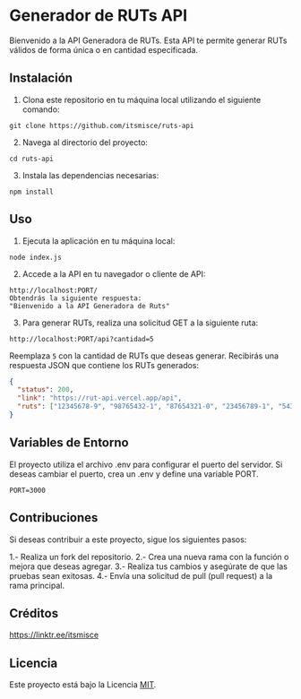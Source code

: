 # Generador de RUTs API

Bienvenido a la API Generadora de RUTs. Esta API te permite generar RUTs válidos de forma única o en cantidad especificada.

## Instalación

1. Clona este repositorio en tu máquina local utilizando el siguiente comando:

`git clone https://github.com/itsmisce/ruts-api`

2. Navega al directorio del proyecto:

`cd ruts-api`

3. Instala las dependencias necesarias:

`npm install`


## Uso

1. Ejecuta la aplicación en tu máquina local:

`node index.js`

2. Accede a la API en tu navegador o cliente de API:

```
http://localhost:PORT/
Obtendrás la siguiente respuesta:
"Bienvenido a la API Generadora de Ruts"
```

3. Para generar RUTs, realiza una solicitud GET a la siguiente ruta:

`http://localhost:PORT/api?cantidad=5`


Reemplaza `5` con la cantidad de RUTs que deseas generar. Recibirás una respuesta JSON que contiene los RUTs generados:

```json
{
  "status": 200,
  "link": "https://rut-api.vercel.app/api",
  "ruts": ["12345678-9", "98765432-1", "87654321-0", "23456789-1", "54321678-9"]
}
```

## Variables de Entorno
El proyecto utiliza el archivo .env para configurar el puerto del servidor. Si deseas cambiar el puerto, crea un .env y define una variable PORT.

`PORT=3000`

## Contribuciones
Si deseas contribuir a este proyecto, sigue los siguientes pasos:

1.- Realiza un fork del repositorio.
2.- Crea una nueva rama con la función o mejora que deseas agregar.
3.- Realiza tus cambios y asegúrate de que las pruebas sean exitosas.
4.- Envía una solicitud de pull (pull request) a la rama principal.


## Créditos
https://linktr.ee/itsmisce

## Licencia
Este proyecto está bajo la Licencia [MIT](https://github.com/itsmisce/rut-api/LICENCE).
